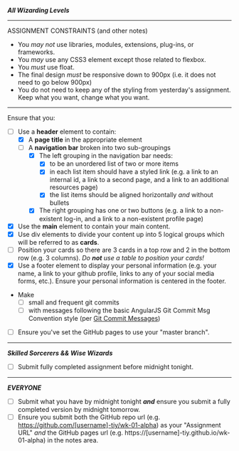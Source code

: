 _**All Wizarding Levels**_
****
ASSIGNMENT CONSTRAINTS (and other notes)
- You _may not_ use libraries, modules, extensions, plug-ins, or frameworks.
- You _may_ use any CSS3 element except those related to flexbox.
- You _must_ use float.
- The final design _must_ be responsive down to 900px (i.e. it does not need to go below 900px)
- You do not need to keep any of the styling from yesterday's assignment.  Keep what you want, change what you want.
****
Ensure that you:
- [ ] Use a **header** element to contain:
  - [x] A **page title** in the appropriate element
  - [ ] A **navigation bar** broken into two sub-groupings
    - [x] The left grouping in the navigation bar needs:
      - [x] to be an unordered list of two or more items
      - [x] in each list item should have a styled link  (e.g. a link to an internal id, a link to a second page, and a link to an additional resources page)
      - [x] the list items should be aligned horizontally _and_ without bullets
    - [x] The right grouping has one or two buttons (e.g. a link to a non-existent log-in, and a link to a non-existent profile page)
- [x] Use the **main** element to contain your main content.
- [x] Use div elements to divide your content up into 5 logical groups which will be referred to as **cards**.
- [ ] Position your cards so there are 3 cards in a top row and 2 in the bottom row (e.g. 3 columns).  _Do **not** use a table to position your cards!_
- [x] Use a footer element to display your personal information (e.g. your name, a link to your github profile, links to any of your social media forms, etc.).  Ensure your personal information is centered in the footer.

- Make
  - [ ] small and frequent git commits
  - [ ] with messages following the basic AngularJS Git Commit Msg Convention style (per [Git Commit Messages](https://karma-runner.github.io/1.0/dev/git-commit-msg.html))
- [ ] Ensure you've set the GitHub pages to use your "master branch".

****

_**Skilled Sorcerers && Wise Wizards**_

- [ ] Submit fully completed assignment before midnight tonight.

****

_**EVERYONE**_

- [ ] Submit what you have by midnight tonight _**and**_ ensure you submit a fully completed version by midnight tomorrow.
- [ ] Ensure you submit both the GitHub repo url (e.g. https://github.com/[username]-tiy/wk-01-alpha) as your "Assignment URL" _and_ the GitHub pages url (e.g. https://[username]-tiy.github.io/wk-01-alpha) in the notes area.
